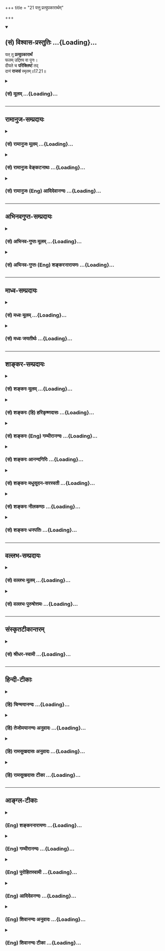 +++
title = "21 यत्तु प्रत्युपकारार्थम्"

+++
<div class="js_include" newlevelforh1="2" title="(सं) विश्वास-प्रस्तुतिः" unfilled url="/mahAbhAratam/vyAsaH/shlokashaH/06-bhIShma-parva/03-bhagavad-gItA-parva/saMskRtam/vishvAsa-prastutiH/17_shraddhA-traya-vibhA/21_yattu_pratyupakAr.md">
<details open><summary><h2>(सं) विश्वास-प्रस्तुतिः ...{Loading}...</h2></summary>

यत् तु **प्रत्युपकारार्थं**  
फलम् उद्दिश्य वा पुनः।  
दीयते च **परिक्लिष्टं** तद्  
दानं **राजसं** स्मृतम्॥17.21॥
</details>
</div>
<div class="js_include collapsed" newlevelforh1="3" title="(सं) मूलम्" unfilled url="/mahAbhAratam/vyAsaH/shlokashaH/06-bhIShma-parva/03-bhagavad-gItA-parva/saMskRtam/mUlam/17_shraddhA-traya-vibhA/21_yattu_pratyupakAr.md">
<details><summary><h3>(सं) मूलम् ...{Loading}...</h3></summary>

यत्तु प्रत्युपकारार्थं फलमुद्दिश्य वा पुनः।  
दीयते च परिक्लिष्टं तद्दानं राजसं स्मृतम्।।17.21।।
</details>
</div>


_________________
## रामानुज-सम्प्रदायः
<div class="js_include collapsed" newlevelforh1="3" title="(सं) रामानुजः मूलम्" unfilled url="/mahAbhAratam/vyAsaH/shlokashaH/06-bhIShma-parva/03-bhagavad-gItA-parva/saMskRtam/rAmAnujaH/mUlam/17_shraddhA-traya-vibhA/21_yattu_pratyupakAr.md">
<details><summary><h3>(सं) रामानुजः मूलम् ...{Loading}...</h3></summary>

।।17.21।। प्रत्युपकारकटाक्षगर्भं **फलम् उद्दिश्य** च **परिक्लिष्टम्**
अकल्याणद्रव्यकं **यद् दानं दीयते तद् राजसम् उदाहृतम्।**

</details>
</div>
<div class="js_include collapsed" newlevelforh1="3" title="(सं) रामानुजः वेङ्कटनाथः" unfilled url="/mahAbhAratam/vyAsaH/shlokashaH/06-bhIShma-parva/03-bhagavad-gItA-parva/saMskRtam/rAmAnujaH/venkaTanAthaH/17_shraddhA-traya-vibhA/21_yattu_pratyupakAr.md">
<details><summary><h3>(सं) रामानुजः वेङ्कटनाथः ...{Loading}...</h3></summary>

  
  
।।17.21।। प्रत्युपकारकटाक्षगर्भमिति --
प्रत्युपकाराभिप्रायपूर्वकमित्यर्थः। एतेन पूर्वकृतप्रत्युपकाररूपता
भाविप्रत्युपकारप्रयोजकता च सङ्गृहीता। द्रव्यरागात्परिक्लेशेन त्यजन् हि
पुरुषः कल्याणमंशं स्वस्मै स्थापयित्वा अन्यत्परस्मै
समर्पयतीत्यभिप्रायेणाऽऽहअकल्याणद्रव्यकमिति। अश्रद्धाहतत्वाद्वा
द्रव्यस्याकल्याणत्वमिह परिक्लिष्टशब्दार्थ इति भावः।  
  

</details>
</div>
<div class="js_include collapsed" newlevelforh1="3" title="(सं) रामानुजः (Eng) आदिदेवानन्दः" unfilled url="/mahAbhAratam/vyAsaH/shlokashaH/06-bhIShma-parva/03-bhagavad-gItA-parva/saMskRtam/rAmAnujaH/english/AdidevAnandaH/17_shraddhA-traya-vibhA/21_yattu_pratyupakAr.md">
<details><summary><h3>(सं) रामानुजः (Eng) आदिदेवानन्दः ...{Loading}...</h3></summary>

17.21 That gift which is given grudgingly, viz., gift of useless things with a sly expectation of something in return that is said to be gift of Rajasa nature.

</details>
</div>


_________________
## अभिनवगुप्त-सम्प्रदायः
<div class="js_include collapsed" newlevelforh1="3" title="(सं) अभिनव-गुप्तः मूलम्" unfilled url="/mahAbhAratam/vyAsaH/shlokashaH/06-bhIShma-parva/03-bhagavad-gItA-parva/saMskRtam/abhinava-guptaH/mUlam/17_shraddhA-traya-vibhA/21_yattu_pratyupakAr.md">
<details><summary><h3>(सं) अभिनव-गुप्तः मूलम् ...{Loading}...</h3></summary>

।।17.20 -- 17.22।। दातव्यमित्यादि उदाहृतमित्यन्तम्। दातव्यमिति --
दद्यादिति नियोगमात्रं पालनीयमिति दोषाभिसंधानाय +++(S येषामभिसन्धाय;
दोषासन्धाय )+++। परिक्लिष्टं मितादिदोषात्। दानस्य चासत्करणं
तत्संप्रदानाद्यसत्करणात्। एवं लौकिकानां
सात्त्विकादित्रिप्रकाराशयानुसारेण क्रिया व्याख्याता।

</details>
</div>
<div class="js_include collapsed" newlevelforh1="3" title="(सं) अभिनव-गुप्तः (Eng) शङ्करनारायणः" unfilled url="/mahAbhAratam/vyAsaH/shlokashaH/06-bhIShma-parva/03-bhagavad-gItA-parva/saMskRtam/abhinava-guptaH/english/shankaranArAyaNaH/17_shraddhA-traya-vibhA/21_yattu_pratyupakAr.md">
<details><summary><h3>(सं) अभिनव-गुप्तः (Eng) शङ्करनारायणः ...{Loading}...</h3></summary>

17.21 See Comment under 17.22

</details>
</div>


_________________
## माध्व-सम्प्रदायः
<div class="js_include collapsed" newlevelforh1="3" title="(सं) मध्वः मूलम्" unfilled url="/mahAbhAratam/vyAsaH/shlokashaH/06-bhIShma-parva/03-bhagavad-gItA-parva/saMskRtam/madhvaH/mUlam/17_shraddhA-traya-vibhA/21_yattu_pratyupakAr.md">
<details><summary><h3>(सं) मध्वः मूलम् ...{Loading}...</h3></summary>

।।17.21।। Sri Madhvacharya did not comment on this sloka.,

</details>
</div>
<div class="js_include collapsed" newlevelforh1="3" title="(सं) मध्वः जयतीर्थः" unfilled url="/mahAbhAratam/vyAsaH/shlokashaH/06-bhIShma-parva/03-bhagavad-gItA-parva/saMskRtam/madhvaH/jayatIrthaH/17_shraddhA-traya-vibhA/21_yattu_pratyupakAr.md">
<details><summary><h3>(सं) मध्वः जयतीर्थः ...{Loading}...</h3></summary>

।।17.21।। Sri Jayatirtha did not comment on this sloka.  
  

</details>
</div>


_________________
## शाङ्कर-सम्प्रदायः
<div class="js_include collapsed" newlevelforh1="3" title="(सं) शङ्करः मूलम्" unfilled url="/mahAbhAratam/vyAsaH/shlokashaH/06-bhIShma-parva/03-bhagavad-gItA-parva/saMskRtam/shankaraH/mUlam/17_shraddhA-traya-vibhA/21_yattu_pratyupakAr.md">
<details><summary><h3>(सं) शङ्करः मूलम् ...{Loading}...</h3></summary>

।।17.21।। --,**यत्तु दानं प्रत्युपकारार्थं** काले तु अयं मां
प्रत्युपकरिष्यति इत्येवमर्थम्; **फलं वा** अस्य दानस्य मे भविष्यति
अदृष्टम् इति; तत् **उद्दिश्य पुनः दीयते च परिक्लिष्टं** खेदसंयुक्तम्;
**तत्** दानं **राजसं स्मृतम्**।।

</details>
</div>
<div class="js_include collapsed" newlevelforh1="3" title="(सं) शङ्करः (हि) हरिकृष्णदासः" unfilled url="/mahAbhAratam/vyAsaH/shlokashaH/06-bhIShma-parva/03-bhagavad-gItA-parva/saMskRtam/shankaraH/hindI/harikRShNadAsaH/17_shraddhA-traya-vibhA/21_yattu_pratyupakAr.md">
<details><summary><h3>(सं) शङ्करः (हि) हरिकृष्णदासः ...{Loading}...</h3></summary>

।।17.21।। जो दान प्रत्युपकारके लिये अर्थात् कालान्तरमें यह मेरा
प्रत्युपकार करेगा; इस अभिप्रायसे अथवा इस दानसे मुझे परलोकमें फल मिलेगा
ऐसे उद्देश्यसे क्लेश -- खेदपूर्वक दिया जाता है; वह राजस कहा गया है।

</details>
</div>
<div class="js_include collapsed" newlevelforh1="3" title="(सं) शङ्करः (Eng) गम्भीरानन्दः" unfilled url="/mahAbhAratam/vyAsaH/shlokashaH/06-bhIShma-parva/03-bhagavad-gItA-parva/saMskRtam/shankaraH/english/gambhIrAnandaH/17_shraddhA-traya-vibhA/21_yattu_pratyupakAr.md">
<details><summary><h3>(सं) शङ्करः (Eng) गम्भीरानन्दः ...{Loading}...</h3></summary>

17.21 Tu, but; the danam, gift; yat, which; diyate, is made;
prati-upakara-artham, expecting reciprocation-with this purpose in view:
'In time, he will render service in return'-; va punah, or again;
uddisya, with a desire for; its phalam, result-that, 'To me will accrue
some unseen reward of this gift'-; and which is diyate, given;
pariklistam, grudgingly, with reluctance; tat, that; is smrtam,
considered to be; rajasam, born of rajas.

</details>
</div>
<div class="js_include collapsed" newlevelforh1="3" title="(सं) शङ्करः आनन्दगिरिः" unfilled url="/mahAbhAratam/vyAsaH/shlokashaH/06-bhIShma-parva/03-bhagavad-gItA-parva/saMskRtam/shankaraH/AnandagiriH/17_shraddhA-traya-vibhA/21_yattu_pratyupakAr.md">
<details><summary><h3>(सं) शङ्करः आनन्दगिरिः ...{Loading}...</h3></summary>

।।17.21।। राजसतामसदानविभजनं स्पष्टार्थम्।

</details>
</div>
<div class="js_include collapsed" newlevelforh1="3" title="(सं) शङ्करः मधुसूदन-सरस्वती" unfilled url="/mahAbhAratam/vyAsaH/shlokashaH/06-bhIShma-parva/03-bhagavad-gItA-parva/saMskRtam/shankaraH/madhusUdana-sarasvatI/17_shraddhA-traya-vibhA/21_yattu_pratyupakAr.md">
<details><summary><h3>(सं) शङ्करः मधुसूदन-सरस्वती ...{Loading}...</h3></summary>

।।17.21।। यत्त्विति। प्रत्युपकारार्थं कालान्तरे मामयमुपकरिष्यतीत्येवं
दृष्टार्थं फलं वा स्वर्गादिकमुद्दिश्य यत्पुनर्दानं सात्त्विकविलक्षणं
दीयते परिक्लिष्टं च कथमेतावद्व्ययितमिति पश्चात्तापयुक्तं यथा भवत्येवं च
यद्दीयते तद्दानं राजसं स्मृतम्।

</details>
</div>
<div class="js_include collapsed" newlevelforh1="3" title="(सं) शङ्करः नीलकण्ठः" unfilled url="/mahAbhAratam/vyAsaH/shlokashaH/06-bhIShma-parva/03-bhagavad-gItA-parva/saMskRtam/shankaraH/nIlakaNThaH/17_shraddhA-traya-vibhA/21_yattu_pratyupakAr.md">
<details><summary><h3>(सं) शङ्करः नीलकण्ठः ...{Loading}...</h3></summary>

।।17.21।। परिक्लिष्टं कथमेतावद्द्रव्यव्ययः कर्तव्य इत्याकुलतायुक्तं यथा
स्यात्तथा दीयत इति क्रियाविशेषणम्।

</details>
</div>
<div class="js_include collapsed" newlevelforh1="3" title="(सं) शङ्करः धनपतिः" unfilled url="/mahAbhAratam/vyAsaH/shlokashaH/06-bhIShma-parva/03-bhagavad-gItA-parva/saMskRtam/shankaraH/dhanapatiH/17_shraddhA-traya-vibhA/21_yattu_pratyupakAr.md">
<details><summary><h3>(सं) शङ्करः धनपतिः ...{Loading}...</h3></summary>

।।17.21।। सात्त्विकं दानमुक्त्वा राजसं तदाह -- यत्तु प्रत्युपकारार्थं
कालन्तरे त्वयं मां प्रत्युपकरिष्यतीत्येवं दृष्टार्थं फलमुद्दिश्यास्य
दानस्यादृष्टस्वर्गादिफलं मे भविष्यतीति तद्वोद्दिश्य पुनर्दीयते च
परिक्लिष्टं खेदसंयुक्तं कथमेतवाद्दीयत इति पश्चात्तापयुक्तं यथा
स्यादित्येवं च तद्राजसमुदाहृतम्।

</details>
</div>


_________________
## वल्लभ-सम्प्रदायः
<div class="js_include collapsed" newlevelforh1="3" title="(सं) वल्लभः मूलम्" unfilled url="/mahAbhAratam/vyAsaH/shlokashaH/06-bhIShma-parva/03-bhagavad-gItA-parva/saMskRtam/vallabhaH/mUlam/17_shraddhA-traya-vibhA/21_yattu_pratyupakAr.md">
<details><summary><h3>(सं) वल्लभः मूलम् ...{Loading}...</h3></summary>

।।17.21।। Sri Vallabhacharya did not comment on this sloka.  
  

</details>
</div>
<div class="js_include collapsed" newlevelforh1="3" title="(सं) वल्लभः पुरुषोत्तमः" unfilled url="/mahAbhAratam/vyAsaH/shlokashaH/06-bhIShma-parva/03-bhagavad-gItA-parva/saMskRtam/vallabhaH/puruShottamaH/17_shraddhA-traya-vibhA/21_yattu_pratyupakAr.md">
<details><summary><h3>(सं) वल्लभः पुरुषोत्तमः ...{Loading}...</h3></summary>

  
  
।।17.21।। यत्त्विति। तुशब्देन तादृग्दानस्यानुचितत्वं ज्ञाप्यते। यत्तु
प्रत्युपकारार्थं महाराजकृपापात्रब्राह्मणाय अग्रे स्वोपकारकादित्वोद्देशेन
दानं वा पुनः फलधर्मादिचतुष्टयमुद्दिश्य परिक्लिष्टं चित्तक्लेशयुक्तं
फलोपकारासन्देहेन दीयते तत् दानं राजसमुदाहृतं; कथितमित्यर्थः।  
  

</details>
</div>


_________________
## संस्कृतटीकान्तरम्
<div class="js_include collapsed" newlevelforh1="3" title="(सं) श्रीधर-स्वामी" unfilled url="/mahAbhAratam/vyAsaH/shlokashaH/06-bhIShma-parva/03-bhagavad-gItA-parva/saMskRtam/shrIdhara-svAmI/17_shraddhA-traya-vibhA/21_yattu_pratyupakAr.md">
<details><summary><h3>(सं) श्रीधर-स्वामी ...{Loading}...</h3></summary>

।।17.21।। राजसं दानमाह **-- यत्त्विति।** कालान्तरेऽयं मां प्रत्युपकारं
करिष्यतीत्येवमर्थम्; फलं वा स्वर्गादिकमुद्दिश्य यत्पुनर्दानं दीयते
परिक्लिष्टं चित्तक्लेशयुक्तं यथा भवत्येवंभूतं तद्दानं राजसमुदाहृतं
कथितम्।

</details>
</div>


_________________
## हिन्दी-टीकाः
<div class="js_include collapsed" newlevelforh1="3" title="(हि) चिन्मयानन्दः" unfilled url="/mahAbhAratam/vyAsaH/shlokashaH/06-bhIShma-parva/03-bhagavad-gItA-parva/hindI/chinmayAnandaH/17_shraddhA-traya-vibhA/21_yattu_pratyupakAr.md">
<details><summary><h3>(हि) चिन्मयानन्दः ...{Loading}...</h3></summary>

।।17.21।। क्लेशपूर्वक दान से तात्पर्य उस दान से है; जो हम अनेक प्रकार के
चन्दे के रूप में अनिच्छापूर्वक देते हैं। शेष अर्थ स्पष्ट है।

</details>
</div>
<div class="js_include collapsed" newlevelforh1="3" title="(हि) तेजोमयानन्दः अनुवादः" unfilled url="/mahAbhAratam/vyAsaH/shlokashaH/06-bhIShma-parva/03-bhagavad-gItA-parva/hindI/tejomayAnandaH/anuvAdaH/17_shraddhA-traya-vibhA/21_yattu_pratyupakAr.md">
<details><summary><h3>(हि) तेजोमयानन्दः अनुवादः ...{Loading}...</h3></summary>

।।17.21।। और जो दान क्लेशपूर्वक तथा प्रत्युपकार के उद्देश्य से अथवा फल
की कामना रखकर दिया जाता हैं, वह दान राजस माना गया है।।

</details>
</div>
<div class="js_include collapsed" newlevelforh1="3" title="(हि) रामसुखदासः अनुवादः" unfilled url="/mahAbhAratam/vyAsaH/shlokashaH/06-bhIShma-parva/03-bhagavad-gItA-parva/hindI/rAmasukhadAsaH/anuvAdaH/17_shraddhA-traya-vibhA/21_yattu_pratyupakAr.md">
<details><summary><h3>(हि) रामसुखदासः अनुवादः ...{Loading}...</h3></summary>

।।17.21।। किन्तु जो दान प्रत्युपकारके लिये अथवा फलप्राप्तिका उद्देश्य
बनाकर फिर क्लेशपूर्वक दिया जाता है, वह दान राजस कहा जाता है।

</details>
</div>
<div class="js_include collapsed" newlevelforh1="3" title="(हि) रामसुखदासः टीका" unfilled url="/mahAbhAratam/vyAsaH/shlokashaH/06-bhIShma-parva/03-bhagavad-gItA-parva/hindI/rAmasukhadAsaH/TIkA/17_shraddhA-traya-vibhA/21_yattu_pratyupakAr.md">
<details><summary><h3>(हि) रामसुखदासः टीका ...{Loading}...</h3></summary>

।।17.21।।***व्याख्या --***  **यत्तु प्रत्युपकारार्थम् --** राजस दान
प्रत्युपकारके लिये दिया जाता है जैसे -- राजस पुरुष किसी विशेष अवसरपर
दानकी चीजोंको गिन करके निकालता है; तो वह विचार करता है कि हमारे
सगेसम्बन्धीके जो कुलपुरोहित हैं; उनको हम दान करेंगे; जिससे कि हमारे
सगेसम्बन्धी हमारे कुलपुरोहितको दान करें और इस प्रकार हमारे कुलपुरोहितके
पास धन आ जायगा। अमुक पण्डितजी बड़े अच्छे हैं और ज्योतिष भी जानते हैं;
उनको हम दान करेंगे; जिससे वे कभी यात्राका; पुत्रोंका तथा कन्याओंके
विवाहका; नया मकान बनवानेका; कुआँ खुदवानेका मुहूर्त निकाल देंगे। हमारे
सम्बन्धी हैं अथवा हमारा हित करनेवाले हैं; उनको हम सहायतारूपमें पैसे
देंगे; तो वे कभी हमारी सहायता करेंगे; हमारा हित करेंगे। हमें दवाई
देनेवाले जो पण्डितजी हैं उनको हम दान करेंगे क्योंकि दानसे राजी होकर वे
हमें अच्छीअच्छी दवाइयाँ देंगे; आदिआदि। इस प्रकार प्रतिफलकी भावना रखकर
अर्थात् इस लोकके साथ सम्बन्ध जोड़कर जो दान किया जाता है; वह
प्रत्युपकारार्थ कहा जाता है।**फलमुद्दिश्य वा पुनः --** फलका उद्देश्य
रखकर अर्थात् परलोकके साथ सम्बन्ध जोड़कर जो दान किया जाता है; उसमें भी
राजस मनुष्य देश (गङ्गा; यमुना; कुरुक्षेत्र आदि); काल (अमावस्या;
पूर्णिमा; ग्रहण आदि) और पात्र (वेदपाठी ब्राह्मण आदि) को देखेगा तथा
शास्त्रीय विधिविधानको देखेगा परन्तु इस प्रकार विचारपूर्वक दान करनेपर भी
फलकी कामना होनेसे वह दान राजस हो जाता है। अब उसके लिये दूसरे विधिविधानका
वर्णन करनेकी भगवान्ने आवश्यकता नहीं समझी; इसलिये राजस दानमें **देशे काले
च पात्रे** पदोंका प्रयोग नहीं किया। यहाँ **पुनः** पद कहनेका तात्पर्य है
कि जिससे कुछ उपकार पाया है अथवा जिससे भविष्यमें कुछनकुछ मिलनेकी सम्भावना
है; उसका विचार राजस पुरुष पहले करता है; फिर पीछे दान देता है।**दीयते च
परिक्लिष्टम् --** राजस दान बहुत क्लेशपूर्वक दिया जाता है जैसे -- वक्त आ
गया है; इसलिये देना पड़ रहा है। इतनी चीजें देंगे तो इतनी चीजें कम हो
जायेंगी। इतना धन देंगे तो इतना धन कम हो जायगा। वे समयपर हमारे काम आते
हैं; इसलिये उनको देना पड़ रहा है। इतनेमें ही काम चल जाय तो बहुत अच्छी
बात है। इतनेसे काम तो चल ही जायगा; फिर ज्यादा क्यों दें ज्यादा देंगे तो
और कहाँसे लायेंगे और ज्यादा देनेसे लेनेवालेका स्वभाव बिगड़ जायगा। ज्यादा
देनेसे हमारेको घाटा लग जायेगा; तो काम कैसे चलेगा पर इतना तो देना ही पड़
रहा है; आदिआदि। इस प्रकार राजस मनुष्य दान तो थोड़ासा देते हैं; पर कसाकसी
करके देते हैं।**तद्दानं राजसं स्मृतम् --** उपर्युक्त प्रकारसे दिया
जानेवाला दान राजस कहा गया है।

</details>
</div>


_________________
## आङ्ग्ल-टीकाः
<div class="js_include collapsed" newlevelforh1="3" title="(Eng) शङ्करनारायणः" unfilled url="/mahAbhAratam/vyAsaH/shlokashaH/06-bhIShma-parva/03-bhagavad-gItA-parva/english/shankaranArAyaNaH/17_shraddhA-traya-vibhA/21_yattu_pratyupakAr.md">
<details><summary><h3>(Eng) शङ्करनारायणः ...{Loading}...</h3></summary>

17.21. But, what is given to get a return of favour or again with a view to a fruit, and which is very much vexed - that gift is held to be of the Rajas.

</details>
</div>
<div class="js_include collapsed" newlevelforh1="3" title="(Eng) गम्भीरानन्दः" unfilled url="/mahAbhAratam/vyAsaH/shlokashaH/06-bhIShma-parva/03-bhagavad-gItA-parva/english/gambhIrAnandaH/17_shraddhA-traya-vibhA/21_yattu_pratyupakAr.md">
<details><summary><h3>(Eng) गम्भीरानन्दः ...{Loading}...</h3></summary>

17.21 But the gift which is given expecting reciprocation, or again,
with a desire for its result, and which is given grudgingly,- that is considered to be born of rajas.

</details>
</div>
<div class="js_include collapsed" newlevelforh1="3" title="(Eng) पुरोहितस्वामी" unfilled url="/mahAbhAratam/vyAsaH/shlokashaH/06-bhIShma-parva/03-bhagavad-gItA-parva/english/purohitasvAmI/17_shraddhA-traya-vibhA/21_yattu_pratyupakAr.md">
<details><summary><h3>(Eng) पुरोहितस्वामी ...{Loading}...</h3></summary>

17.21 That which is given for the sake of the results it will produce,
or with the hope of recompense,or grudgingly - that may truly be said to be the outcome of Passion.

</details>
</div>
<div class="js_include collapsed" newlevelforh1="3" title="(Eng) आदिदेवनन्दः" unfilled url="/mahAbhAratam/vyAsaH/shlokashaH/06-bhIShma-parva/03-bhagavad-gItA-parva/english/AdidevanandaH/17_shraddhA-traya-vibhA/21_yattu_pratyupakAr.md">
<details><summary><h3>(Eng) आदिदेवनन्दः ...{Loading}...</h3></summary>

17.21 But that which is given as a consideration for something receievd or in expectation of future reward, or grudgingly, is called Rajasika gift.

</details>
</div>
<div class="js_include collapsed" newlevelforh1="3" title="(Eng) शिवानन्दः अनुवादः" unfilled url="/mahAbhAratam/vyAsaH/shlokashaH/06-bhIShma-parva/03-bhagavad-gItA-parva/english/shivAnandaH/anuvAdaH/17_shraddhA-traya-vibhA/21_yattu_pratyupakAr.md">
<details><summary><h3>(Eng) शिवानन्दः अनुवादः ...{Loading}...</h3></summary>

17.21 And, that gift which is given with a view to receive something in return, or looking for a reward, or reluctantly, is held to be Rajasic.

</details>
</div>
<div class="js_include collapsed" newlevelforh1="3" title="(Eng) शिवानन्दः टीका" unfilled url="/mahAbhAratam/vyAsaH/shlokashaH/06-bhIShma-parva/03-bhagavad-gItA-parva/english/shivAnandaH/TIkA/17_shraddhA-traya-vibhA/21_yattu_pratyupakAr.md">
<details><summary><h3>(Eng) शिवानन्दः टीका ...{Loading}...</h3></summary>

17.21 यत् which; तु indeed; प्रत्युपकारार्थम् with a view to receive in return; फलम् fruit; उद्दिश्य looking for; वा or; पुनः again; दीयते is given; च and; परिक्लिष्टम् reluctantly; तत् that; दानम् gift; राजसम्
Rajasic; स्मृतम् is held to be.Commentary Charity or gift that is given in the hope that it will be returned in the future and praised in public or that the gift will bring some unseen reward or heavenly pleasure is passionate. If a man makes a gift to a Brahmana or a Sannyasin with the hope that all his sins will be washed away; this is also a Rajasic gift.
If a man is grieved at heart after making the gift this is also a gift of passionate nature.

</details>
</div>
